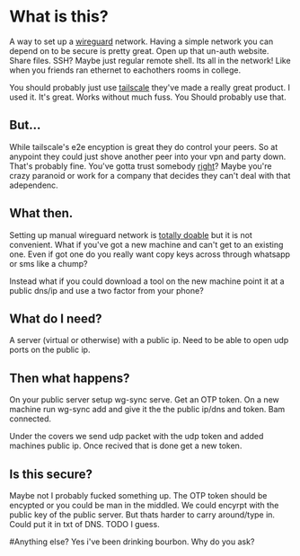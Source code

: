 # What is this?

A way to set up a [wireguard](https://www.wireguard.com/) network. Having a simple network you can depend on to be secure is pretty great. Open up that un-auth website. Share files.
SSH? Maybe just regular remote shell. Its all in the network! Like when you friends ran ethernet to eachothers rooms in college.

You should probably just use [tailscale](https://tailscale.com/) they've made a really great product. 
I used it. It's great. Works without much fuss. You Should probably use that.

## But...
While tailscale's e2e encyption is great they do control your peers. So at anypoint they could just shove another peer into your vpn and party down.
That's probably fine. You've gotta trust somebody [right](https://www.bing.com/ck/a?!&&p=7e3d9888db2fefcaJmltdHM9MTcwMTk5MzYwMCZpZ3VpZD0wNTdhN2Y4Yi01MTc4LTZiOGQtMTk3ZC02YzVlNTBjMjZhOWMmaW5zaWQ9NTE4NA&ptn=3&ver=2&hsh=3&fclid=057a7f8b-5178-6b8d-197d-6c5e50c26a9c&psq=trusting+trust+acm&u=a1aHR0cHM6Ly93d3cuY3MuY211LmVkdS9-cmRyaWxleS80ODcvcGFwZXJzL1Rob21wc29uXzE5ODRfUmVmbGVjdGlvbnNvblRydXN0aW5nVHJ1c3QucGRm&ntb=1)?
Maybe you're crazy paranoid or work for a company that decides they can't deal with that adependenc. 

## What then.
Setting up manual wireguard network is [totally doable](https://www.wireguard.com/quickstart/) but it is not convenient.
What if you've got a new machine and can't get to an existing one. Even if got one do you really want copy keys across through whatsapp or sms like a chump?

Instead what if you could download a tool on the new machine point it at a public dns/ip and use a two factor from your phone?

## What do I need?
A server (virtual or otherwise) with a public ip. Need to be able to open udp ports on the public ip.

## Then what happens? 
On your public server setup wg-sync serve. Get an OTP token.  On a new machine run wg-sync add and give it the the public ip/dns and token. Bam connected.

Under the covers we send udp packet with the udp token and added machines public ip. Once recived that is done get a new token. 

## Is this secure?
Maybe not I probably fucked something up. The OTP token should be encypted or you could be man in the middled. We could encyrpt with the public key of the public server.
But thats harder to carry around/type in. Could put it in txt of DNS. TODO I guess. 

#Anything else?
Yes i've been drinking bourbon. Why do you ask? 

